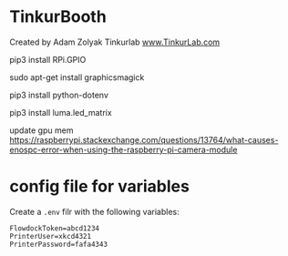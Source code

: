 # TinkurBooth

Created by Adam Zolyak
Tinkurlab
www.TinkurLab.com

pip3 install RPi.GPIO

sudo apt-get install graphicsmagick

pip3 install python-dotenv

pip3 install luma.led_matrix

update gpu mem
https://raspberrypi.stackexchange.com/questions/13764/what-causes-enospc-error-when-using-the-raspberry-pi-camera-module

# config file for variables

Create a `.env` filr with the following variables:

```
FlowdockToken=abcd1234
PrinterUser=xkcd4321
PrinterPassword=fafa4343
```
